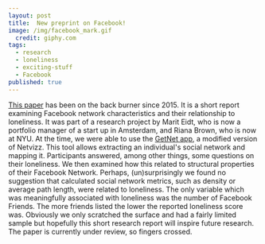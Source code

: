 ```yaml
---
layout: post
title:  New preprint on Facebook!
image: /img/facebook_mark.gif
  credit: giphy.com
tags:
  - research
  - loneliness
  - exciting-stuff
  - Facebook
published: true
---
```


[This paper](https://psyarxiv.com/s2kya/) has been on the back burner since 2015. It is a short report examining Facebook network characteristics and their relationship to loneliness.  It was part of a research project by Marit Eidt, who is now a portfolio manager of a start up in Amsterdam, and Riana Brown, who is now at NYU. At the time, we were able to use the [GetNet app](http://thepoliticsofsystems.net/2015/01/the-end-of-netvizz/), a modified version of Netvizz. This tool allows extracting an individual's social network and mapping it. Participants answered, among other things, some questions on their loneliness. We then examined how this related to structural properties of their Facebook Network. Perhaps, (un)surprisingly we found no suggestion that calculated social network metrics, such as density or average path length, were related to loneliness. The only variable which was meaningfully associated with loneliness was the number of Facebook Friends. The more friends listed the lower the reported loneliness score was. Obviously we only scratched the surface and had a fairly limited sample but hopefully this short research report will inspire future research. The paper is currently under review, so fingers crossed.

